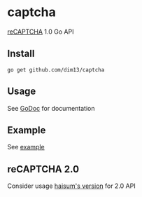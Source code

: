 captcha
=======

[reCAPTCHA](https://developers.google.com/recaptcha/old/intro) 1.0 Go API


Install
-------

	go get github.com/dim13/captcha


Usage
-----

See [GoDoc](https://godoc.org/github.com/dim13/captcha/) for documentation


Example
-------

See [example](https://github.com/dim13/captcha/example/)


reCAPTCHA 2.0
-------------

Consider usage [haisum's version](https://github.com/haisum/recaptcha)
for 2.0 API

